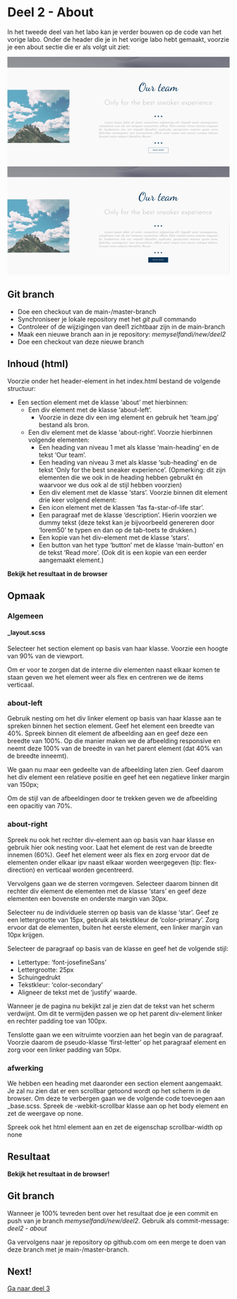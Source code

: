 # Deel 2 - About
In het tweede deel van het labo kan je verder bouwen op de code van het vorige labo.
Onder de header die je in het vorige labo hebt gemaakt, voorzie je een about sectie die er als volgt uit ziet:

![about](/assets/opgave/about.png)
![about-hover](/assets/opgave/about-hover.png)

## Git branch
- Doe een checkout van de main-/master-branch
- Synchroniseer je lokale repository met het *git pull* commando
- Controleer of de wijzigingen van deel1 zichtbaar zijn in de main-branch
- Maak een nieuwe branch aan in je repository: *memyselfandi/new/deel2*
- Doe een checkout van deze nieuwe branch

## Inhoud (html)
Voorzie onder het header-element in het index.html bestand de volgende structuur:
- Een section element met de klasse ‘about’ met hierbinnen:
  - Een div element met de klasse ‘about-left’. 
    - Voorzie in deze div een img element en gebruik het ‘team.jpg’ bestand als bron.
  - Een div element met de klasse ‘about-right’. Voorzie hierbinnen volgende elementen:
    - Een heading van niveau 1 met als klasse ‘main-heading’ en de tekst ‘Our team’.
    - Een heading van niveau 3 met als klasse ‘sub-heading’ en de tekst ‘Only for the best sneaker experience’.
    (Opmerking: dit zijn elementen die we ook in de heading hebben gebruikt én waarvoor we dus ook al de stijl hebben voorzien)
    - Een div element met de klasse ‘stars’. Voorzie binnen dit element drie keer volgend element:
    - Een icon element met de klassen ‘fas fa-star-of-life star’.
    - Een paragraaf met de klasse ‘description’. Hierin voorzien we dummy tekst (deze tekst kan je bijvoorbeeld genereren door ‘lorem50’ te typen en dan op de tab-toets te drukken.)
    - Een kopie van het div-element met de klasse ‘stars’.
    - Een button van het type ‘button’ met de klasse ‘main-button’ en de tekst ‘Read more’. (Ook dit is een kopie van een eerder aangemaakt element.)

**Bekijk het resultaat in de browser**

## Opmaak
### Algemeen
#### _layout.scss
Selecteer het section element op basis van haar klasse.
Voorzie een hoogte van 90% van de viewport. 

Om er voor te zorgen dat de interne div elementen naast elkaar komen te staan geven we het element weer als flex en centreren we de items verticaal.

### about-left
Gebruik nesting om het div linker element op basis van haar klasse aan te spreken binnen het section element.
Geef het element een breedte van 40%.
Spreek binnen dit element de afbeelding aan en geef deze een breedte van 100%. Op die manier maken we de afbeelding responsive en neemt deze 100% van de breedte in van het parent element (dat 40% van de breedte inneemt).

We gaan nu maar een gedeelte van de afbeelding laten zien. Geef daarom het div element een relatieve positie en geef het een negatieve linker margin van 150px;

Om de stijl van de afbeeldingen door te trekken geven we de afbeelding een opacitiy van 70%.

### about-right
Spreek nu ook het rechter div-element aan op basis van haar klasse en gebruik hier ook nesting voor.
Laat het element de rest van de breedte innemen (60%).
Geef het element weer als flex en zorg ervoor dat de elementen onder elkaar ipv naast elkaar worden weergegeven (tip: flex-direction) en verticaal worden gecentreerd.

Vervolgens gaan we de sterren vormgeven. Selecteer daarom binnen dit rechter div element de elementen met de klasse ‘stars’ en geef deze elementen een bovenste en onderste margin van 30px.

Selecteer nu de individuele sterren op basis van de klasse ‘star’. Geef ze een lettergrootte van 15px, gebruik als tekstkleur de ‘color-primary’. Zorg ervoor dat de elementen, buiten het eerste element, een linker margin van 10px krijgen.

Selecteer de paragraaf op basis van de klasse en geef het de volgende stijl:
-	Lettertype: ‘font-josefineSans’
-	Lettergrootte: 25px
-	Schuingedrukt
-	Tekstkleur: ‘color-secondary’
-	Aligneer de tekst met de ‘justify’ waarde.

Wanneer je de pagina nu bekijkt zal je zien dat de tekst van het scherm verdwijnt. 
Om dit te vermijden passen we op het parent div-element linker en rechter padding toe van 100px. 

Tenslotte gaan we een witruimte voorzien aan het begin van de paragraaf. Voorzie daarom de pseudo-klasse ‘first-letter’ op het paragraaf element en zorg voor een linker padding van 50px.

### afwerking
We hebben een heading met daaronder een section element aangemaakt. Je zal nu zien dat er een scrollbar getoond wordt op het scherm in de browser.
Om deze te verbergen gaan we de volgende code toevoegen aan _base.scss.
Spreek de -webkit-scrollbar klasse aan op het body element en zet de weergave op none.

Spreek ook het html element aan en zet de eigenschap scrollbar-width op none

## Resultaat
**Bekijk het resultaat in de browser!**

## Git branch
Wanneer je 100% tevreden bent over het resultaat doe je een commit en push van je branch *memyselfandi/new/deel2*. Gebruik als commit-message: *deel2 - about*

Ga vervolgens naar je repository op github.com om een merge te doen van deze branch met je main-/master-branch.

## Next!
[Ga naar deel 3](DEEL3.md)